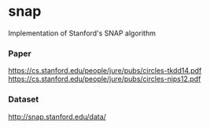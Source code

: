 # snap
Implementation of Stanford's SNAP algorithm

### Paper
https://cs.stanford.edu/people/jure/pubs/circles-tkdd14.pdf
https://cs.stanford.edu/people/jure/pubs/circles-nips12.pdf

### Dataset
http://snap.stanford.edu/data/
